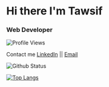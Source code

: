 # Hi there I'm Tawsif

### Web Developer

![Profile Views](https://komarev.com/ghpvc/?username=tawsifhye&style=flat-square)

Contact me
[LinkedIn](https://www.linkedin.com/in/md-tawsif-ul-hye-chowdhury/) || [Email](tawsifulhye@gmail.com) 


![Github Status](https://github-readme-stats.vercel.app/api?username=tawsifhye&show_icons=true&theme=radical)

[![Top Langs](https://github-readme-stats.vercel.app/api/top-langs/?username=tawsifhye&show_icons=true&theme=radical&layout=compact)](https://github.com/anuraghazra/github-readme-stats)

